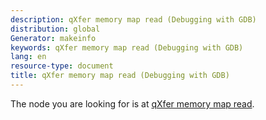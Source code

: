 ```yaml
---
description: qXfer memory map read (Debugging with GDB)
distribution: global
Generator: makeinfo
keywords: qXfer memory map read (Debugging with GDB)
lang: en
resource-type: document
title: qXfer memory map read (Debugging with GDB)
---
```

The node you are looking for is at [qXfer memory map read](General-Query-Packets.html#qXfer-memory-map-read).
